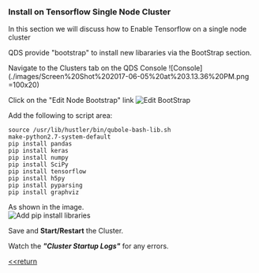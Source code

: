### Install on Tensorflow Single Node Cluster

In this section we will discuss how to Enable Tensorflow on a single node cluster

QDS provide "bootstrap" to install new libararies via the BootStrap section.

Navigate to the Clusters tab on the QDS Console
![Console](./images/Screen%20Shot%202017-06-05%20at%203.13.36%20PM.png =100x20)

Click on the "Edit Node Bootstrap" link
![Edit BootStrap](https://github.com/tfshivaji/deeplearning/blob/master/images/EditBootStrp01.png)

Add the following to script area:
	
	source /usr/lib/hustler/bin/qubole-bash-lib.sh
	make-python2.7-system-default
	pip install pandas
	pip install keras
	pip install numpy
	pip install SciPy
	pip install tensorflow
	pip install h5py
	pip install pyparsing
	pip install graphviz
	
As shown in the image.	
![Add pip install libraries](https://github.com/tfshivaji/deeplearning/blob/master/images/EditBootStrap02.png)

Save and **Start/Restart** the Cluster.

Watch the ***"Cluster Startup Logs"*** for any errors.

[<<return](https://github.com/tfshivaji/deeplearning) 
